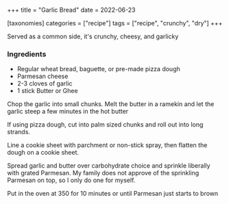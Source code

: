 +++
title = "Garlic Bread"
date = 2022-06-23

[taxonomies]
categories = ["recipe"]
tags = ["recipe", "crunchy", "dry"]
+++

Served as a common side, it's crunchy, cheesy, and garlicky

<!-- more -->

### Ingredients

- Regular wheat bread, baguette, or pre-made pizza dough
- Parmesan cheese
- 2-3 cloves of garlic
- 1 stick Butter or Ghee

Chop the garlic into small chunks.
Melt the butter in a ramekin and let the garlic steep a few minutes in the hot butter

If using pizza dough, cut into palm sized chunks and roll out into long strands.

Line a cookie sheet with parchment or non-stick spray, then flatten the dough on a cookie sheet.

Spread garlic and butter over carbohydrate choice and sprinkle liberally with grated Parmesan.
My family does not approve of the sprinkling Parmesan on top, so I only do one for myself.

Put in the oven at 350 for 10 minutes or until Parmesan just starts to brown


